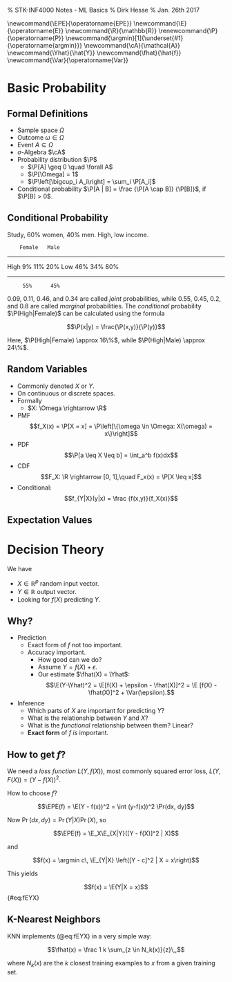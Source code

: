 % STK-INF4000 Notes - ML Basics
% Dirk Hesse
% Jan. 26th 2017

\newcommand{\EPE}{\operatorname{EPE}}
\newcommand{\E}{\operatorname{E}}
\newcommand{\R}{\mathbb{R}}
\renewcommand{\P}{\operatorname{P}}
\newcommand{\argmin}[1]{\underset{#1}{\operatorname{argmin}}}
\newcommand{\cA}{\mathcal{A}}
\newcommand{\Yhat}{\hat{Y}}
\newcommand{\fhat}{\hat{f}}
\newcommand{\Var}{\operatorname{Var}}

# Basic Probability

## Formal Definitions

- Sample space $\Omega$
- Outcome $\omega \in \Omega$
- Event $A \subseteq \Omega$
- $\sigma$-Algebra $\cA$
- Probability distribution $\P$
    - $\P[A] \geq 0 \quad \forall A$
    - $\P[\Omega] = 1$
    - $\P\left[\bigcup_i A_i\right] = \sum_i \P[A_i]$
- Conditional probability $\P[A | B] = \frac {\P[A \cap B]} {\P[B]}$,
  if $\P[B] > 0$.

## Conditional Probability

Study, 60% women, 40% men. High, low income.

        Female   Male
------ -------- ------ ------
 High     9%      11%    20%
 Low     46%      34%    80%
------ -------- ------ ------
         55%      45%

0.09, 0.11, 0.46, and 0.34 are called *joint* probabilities, while
0.55, 0.45, 0.2, and 0.8 are called *marginal* probabilities. The
*conditional* probability $\P(High|Female)$ can be calculated using
the formula

$$\P(x|y) = \frac{\P(x,y)}{\P(y)}$$

Here, $\P(High|Female) \approx 16\%$, while $\P(High|Male) \approx
24\%$.



## Random Variables

- Commonly denoted $X$ or $Y$.
- On continuous or discrete spaces.
- Formally
    - $X: \Omega \rightarrow \R$
- PMF
  $$f_X(x) = \P[X = x] =
      \P\left[\{\omega \in \Omega: X(\omega) = x\}\right]$$
- PDF $$\P[a \leq X \leq b] = \int_a^b f(x)dx$$
- CDF $$F_X: \R \rightarrow [0, 1],\quad F_x(x) = \P[X \leq x]$$
- Conditional: $$f_{Y|X}(y|x) = \frac {f(x,y)}{f_X(x)}$$

## Expectation Values



# Decision Theory

We have

- $X \in \mathbb R^p$ random input vector.
- $Y \in \mathbb R$ output vector.
- Looking for $f(X)$ predicting $Y$.

## Why?

- Prediction
    - Exact form of $f$ not too important.
    - Accuracy important.
        - How good can we do?
        - Assume $Y = f(X) + \epsilon$.
        - Our estimate $\fhat(X) = \Yhat$: 
          $$\E(Y-\Yhat)^2 = \E[f(X) + \epsilon - \fhat(X)]^2 =
          \E [f(X) - \fhat(X)]^2 + \Var(\epsilon).$$
- Inference
    - Which parts of $X$ are important for predicting $Y$?
    - What is the relationship between $Y$ and $X$?
    - What is the *functional* relationship between them? Linear?
    - **Exact form** of $f$ *is* important.

## How to get $f$?

We need a *loss function* $L(Y, f(X))$, most commonly squared error
loss, $L(Y, F(X)) = (Y - f(X))^2$.

How to choose $f$?

$$\EPE(f) = \E(Y - f(x))^2 = \int (y-f(x))^2 \Pr(dx, dy)$$

Now $\Pr(dx, dy) = \Pr(Y|X)\Pr(X)$, so

$$\EPE(f) = \E_X\E_{X|Y}([Y - f(X)]^2 | X)$$

and

$$f(x) = \argmin c\, \E_{Y|X} \left([Y - c]^2 | X = x\right)$$

This yields

$$f(x) = \E(Y|X = x)$$ {#eq:fEYX}

## K-Nearest Neighbors

KNN implements (@eq:fEYX) in a very simple way:

$$\fhat(x) = \frac 1 k \sum_{z \in N_k(x)}{z}\,,$$

where $N_k(x)$ are the $k$ closest training examples to $x$ from a
given training set.
